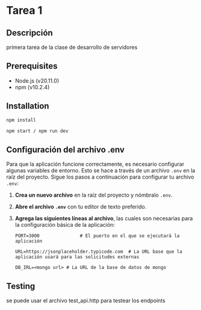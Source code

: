 # Tarea 1

## Descripción

primera tarea de la clase de desarrollo de servidores

## Prerequisites

-   Node.js (v20.11.0)
-   npm (v10.2.4)

## Installation

```sh
npm install

npm start / npm run dev
```

## Configuración del archivo .env

Para que la aplicación funcione correctamente, es necesario configurar algunas variables de entorno. Esto se hace a través de un archivo `.env` en la raíz del proyecto. Sigue los pasos a continuación para configurar tu archivo `.env`:

1. **Crea un nuevo archivo** en la raíz del proyecto y nómbralo `.env`.

2. **Abre el archivo `.env`** con tu editor de texto preferido.

3. **Agrega las siguientes líneas al archivo**, las cuales son necesarias para la configuración básica de la aplicación:

    ```plaintext
    PORT=3000               # El puerto en el que se ejecutará la aplicación

    URL=https://jsonplaceholder.typicode.com  # La URL base que la aplicación usará para las solicitudes externas

    DB_IRL=<mongo url> # La URL de la base de datos de mongo
    ```

## Testing

se puede usar el archivo test_api.http para testear los endpoints
